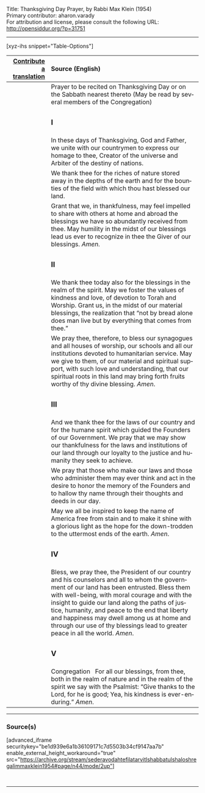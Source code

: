 <html>
<head></head>
<body>
Title: Thanksgiving Day Prayer, by Rabbi Max Klein (1954)<br />
Primary contributor: aharon.varady<br />
For attribution and license, please consult the following URL: <a href="http://opensiddur.org/?p=31751">http://opensiddur.org/?p=31751</a>
<p />
<hr />

[xyz-ihs snippet="Table-Options"]<table style="margin-left: auto; margin-right: auto;" class="draggable">
<thead><tr><th id="x" style="text-align: right;"><a href="/contributing/upload/">Contribute a translation</a></th><th style="text-align: left;">Source (English)</th></tr></thead>
<tbody>
<tr><td style="vertical-align:top;">
<div class="liturgy" lang="he">

</span></div></td>
 
<td style="vertical-align:top;">
<div class="english" lang="en">
<span class="instruction">Prayer to be recited on Thanksgiving Day or on the Sabbath nearest thereto
(May be read by several members of the Congregation)</span>
</div></td></tr>


<tr><td style="vertical-align:top;">
<div class="liturgy" lang="he">

</span></div></td>
 
<td style="vertical-align:top;">
<div class="english" lang="en">
<h3>I</h3> 
</div></td></tr>


<tr><td style="vertical-align:top;">
<div class="liturgy" lang="he">

</span></div></td>
 
<td style="vertical-align:top;">
<div class="english" lang="en">
In these days of Thanksgiving, 
God and Father, 
we unite with our countrymen 
to express our homage to thee, 
Creator of the universe 
and Arbiter of the destiny of nations. 
</div></td></tr>


<tr><td style="vertical-align:top;">
<div class="liturgy" lang="he">

</span></div></td>
 
<td style="vertical-align:top;">
<div class="english" lang="en">
We thank thee for the riches of nature 
stored away in the depths of the earth 
and for the bounties of the field 
with which thou hast blessed our land. 
</div></td></tr>


<tr><td style="vertical-align:top;">
<div class="liturgy" lang="he">

</span></div></td>
 
<td style="vertical-align:top;">
<div class="english" lang="en">
Grant that we, in thankfulness, 
may feel impelled to share with others 
at home and abroad 
the blessings we have so abundantly received from thee. 
May humility 
in the midst of our blessings 
lead us ever to recognize in thee 
the Giver of our blessings. 
<em>Amen</em>. 
</div></td></tr>


<tr><td style="vertical-align:top;">
<div class="liturgy" lang="he">

</span></div></td>
 
<td style="vertical-align:top;">
<div class="english" lang="en">
<h3>II</h3> 
</div></td></tr>


<tr><td style="vertical-align:top;">
<div class="liturgy" lang="he">

</span></div></td>
 
<td style="vertical-align:top;">
<div class="english" lang="en">
We thank thee today also for the blessings in the realm of the spirit. 
May we foster the values of kindness and love, 
of devotion to Torah and Worship. 
Grant us, in the midst of our material blessings, 
the realization that “not by bread alone does man live 
but by everything that comes from thee.” 
</div></td></tr>


<tr><td style="vertical-align:top;">
<div class="liturgy" lang="he">

</span></div></td>
 
<td style="vertical-align:top;">
<div class="english" lang="en">
We pray thee, therefore, 
to bless our synagogues and all houses of worship, 
our schools and all our institutions devoted to humanitarian service. 
May we give to them, 
of our material and spiritual support, 
with such love and understanding, 
that our spiritual roots in this land 
may bring forth fruits worthy of thy divine blessing. 
<em>Amen</em>. 
</div></td></tr>


<tr><td style="vertical-align:top;">
<div class="liturgy" lang="he">

</span></div></td>
 
<td style="vertical-align:top;">
<div class="english" lang="en">
<h3>III</h3> 
</div></td></tr>


<tr><td style="vertical-align:top;">
<div class="liturgy" lang="he">

</span></div></td>
 
<td style="vertical-align:top;">
<div class="english" lang="en">
And we thank thee for the laws of our country 
and for the humane spirit which guided the Founders of our Government. 
We pray that we may show our thankfulness for the laws and institutions of our land 
through our loyalty to the justice and humanity they seek to achieve. 
</div></td></tr>


<tr><td style="vertical-align:top;">
<div class="liturgy" lang="he">

</span></div></td>
 
<td style="vertical-align:top;">
<div class="english" lang="en">
We pray that those who make our laws 
and those who administer them 
may ever think and act in the desire to honor the memory of the Founders 
and to hallow thy name through their thoughts and deeds in our day. 
</div></td></tr>


<tr><td style="vertical-align:top;">
<div class="liturgy" lang="he">

</span></div></td>
 
<td style="vertical-align:top;">
<div class="english" lang="en">
May we all be inspired 
to keep the name of America free from stain 
and to make it shine with a glorious light 
as the hope for the down-trodden 
to the uttermost ends of the earth. 
<em>Amen</em>. 
</div></td></tr>


<tr><td style="vertical-align:top;">
<div class="liturgy" lang="he">

</span></div></td>
 
<td style="vertical-align:top;">
<div class="english" lang="en">
<h3>IV</h3> 
</div></td></tr>


<tr><td style="vertical-align:top;">
<div class="liturgy" lang="he">

</span></div></td>
 
<td style="vertical-align:top;">
<div class="english" lang="en">
Bless, we pray thee, 
the President of our country and his counselors 
and all to whom the government of our land has been entrusted. 
Bless them with well-being, 
with moral courage 
and with the insight 
to guide our land 
along the paths of justice, 
humanity, 
and peace 
to the end that liberty 
and happiness 
may dwell among us at home 
and through our use of thy blessings 
lead to greater peace 
in all the world. 
<em>Amen</em>. 
</div></td></tr>


<tr><td style="vertical-align:top;">
<div class="liturgy" lang="he">

</span></div></td>
 
<td style="vertical-align:top;">
<div class="english" lang="en">
<h3>V</h3>
</div></td></tr>


<tr><td style="vertical-align:top;">
<div class="liturgy" lang="he">

</span></div></td>
 
<td style="vertical-align:top;">
<div class="english" lang="en">
<span class="instruction">Congregation</span>
&nbsp;
For all our blessings, from thee, 
both in the realm of nature 
and in the realm of the spirit 
we say with the Psalmist: 
“Give thanks to the Lord, for he is good; 
Yea, his kindness is ever-enduring.” 
<em>Amen</em>. 
</div></td></tr>
</tbody></table>

<hr />

<h3>Source(s)</h3>

[advanced_iframe securitykey="be1d939e6a1b36109171c7d5503b34cf9147aa7b" enable_external_height_workaround="true" src="https://archive.org/stream/sederavodahtefilatarvitlshabbatulshaloshregalimmaxklein1954#page/n44/mode/2up"]

&nbsp;

<hr />

&nbsp;
</body>
</html>